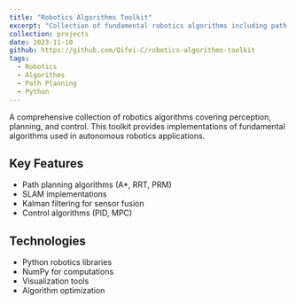 ```yaml
---
title: "Robotics Algorithms Toolkit"
excerpt: "Collection of fundamental robotics algorithms including path planning, SLAM, and control"
collection: projects
date: 2023-11-10
github: https://github.com/Qifei-C/robotics-algorithms-toolkit
tags:
  - Robotics
  - Algorithms
  - Path Planning
  - Python
---
```


A comprehensive collection of robotics algorithms covering perception, planning, and control. This toolkit provides implementations of fundamental algorithms used in autonomous robotics applications.

## Key Features
- Path planning algorithms (A*, RRT, PRM)
- SLAM implementations
- Kalman filtering for sensor fusion
- Control algorithms (PID, MPC)

## Technologies
- Python robotics libraries
- NumPy for computations
- Visualization tools
- Algorithm optimization